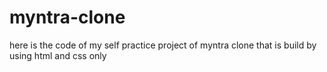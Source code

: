# myntra-clone
here is the code of my self practice project of myntra clone that is build by using html and css only 

